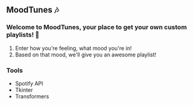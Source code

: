 ## MoodTunes 🎶

### Welcome to MoodTunes, your place to get your own custom playlists! 🤩

1. Enter how you're feeling, what mood you're in!
2. Based on that mood, we'll give you an awesome playlist!

### Tools

- Spotify API
- Tkinter
- Transformers